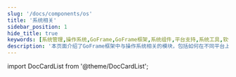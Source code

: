 ```yaml
---
slug: '/docs/components/os'
title: '系统相关'
sidebar_position: 1
hide_title: true
keywords: [系统管理,操作系统,GoFrame,GoFrame框架,系统组件,平台支持,系统工具,软件开发,技术文档,框架使用]
description: '本页面介绍了GoFrame框架中与操作系统相关的模块，包括如何在不同平台上管理和使用操作系统功能，提供系统级别的工具和组件，帮助开发者更有效地进行软件开发。'
---
```


import DocCardList from '@theme/DocCardList';

<DocCardList />
